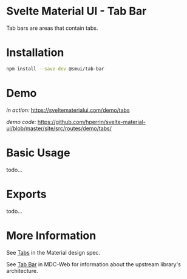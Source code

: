 # Svelte Material UI - Tab Bar

Tab bars are areas that contain tabs.

# Installation

```sh
npm install --save-dev @smui/tab-bar
```

# Demo

_in action:_ https://sveltematerialui.com/demo/tabs

_demo code:_ https://github.com/hperrin/svelte-material-ui/blob/master/site/src/routes/demo/tabs/

# Basic Usage

todo...

# Exports

todo...

# More Information

See [Tabs](https://material.io/components/tabs) in the Material design spec.

See [Tab Bar](https://github.com/material-components/material-components-web/tree/v10.0.0/packages/mdc-tab-bar) in MDC-Web for information about the upstream library's architecture.

